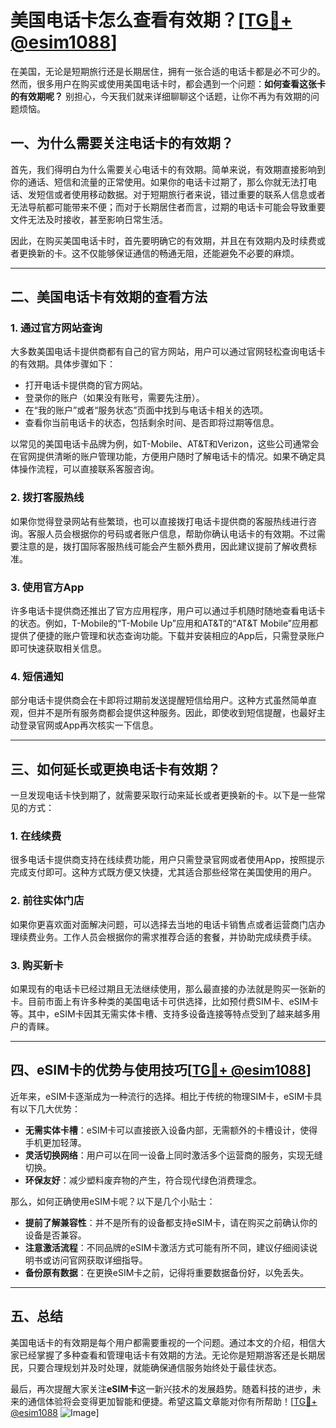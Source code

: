 # 美国电话卡怎么查看有效期？[[TG💪+ @esim1088](https://t.me/s/esim1088)]

在美国，无论是短期旅行还是长期居住，拥有一张合适的电话卡都是必不可少的。然而，很多用户在购买或使用美国电话卡时，都会遇到一个问题：**如何查看这张卡的有效期呢？** 别担心，今天我们就来详细聊聊这个话题，让你不再为有效期的问题烦恼。

## 一、为什么需要关注电话卡的有效期？

首先，我们得明白为什么需要关心电话卡的有效期。简单来说，有效期直接影响到你的通话、短信和流量的正常使用。如果你的电话卡过期了，那么你就无法打电话、发短信或者使用移动数据。对于短期旅行者来说，错过重要的联系人信息或者无法导航都可能带来不便；而对于长期居住者而言，过期的电话卡可能会导致重要文件无法及时接收，甚至影响日常生活。

因此，在购买美国电话卡时，首先要明确它的有效期，并且在有效期内及时续费或者更换新的卡。这不仅能够保证通信的畅通无阻，还能避免不必要的麻烦。

---

## 二、美国电话卡有效期的查看方法

### 1. **通过官方网站查询**

大多数美国电话卡提供商都有自己的官方网站，用户可以通过官网轻松查询电话卡的有效期。具体步骤如下：

- 打开电话卡提供商的官方网站。
- 登录你的账户（如果没有账号，需要先注册）。
- 在“我的账户”或者“服务状态”页面中找到与电话卡相关的选项。
- 查看你当前电话卡的状态，包括剩余时间、是否即将过期等信息。

以常见的美国电话卡品牌为例，如T-Mobile、AT&T和Verizon，这些公司通常会在官网提供清晰的账户管理功能，方便用户随时了解电话卡的情况。如果不确定具体操作流程，可以直接联系客服咨询。

### 2. **拨打客服热线**

如果你觉得登录网站有些繁琐，也可以直接拨打电话卡提供商的客服热线进行咨询。客服人员会根据你的号码或者账户信息，帮助你确认电话卡的有效期。不过需要注意的是，拨打国际客服热线可能会产生额外费用，因此建议提前了解收费标准。

### 3. **使用官方App**

许多电话卡提供商还推出了官方应用程序，用户可以通过手机随时随地查看电话卡的状态。例如，T-Mobile的“T-Mobile Up”应用和AT&T的“AT&T Mobile”应用都提供了便捷的账户管理和状态查询功能。下载并安装相应的App后，只需登录账户即可快速获取相关信息。

### 4. **短信通知**

部分电话卡提供商会在卡即将过期前发送提醒短信给用户。这种方式虽然简单直观，但并不是所有服务商都会提供这种服务。因此，即使收到短信提醒，也最好主动登录官网或App再次核实一下信息。

---

## 三、如何延长或更换电话卡有效期？

一旦发现电话卡快到期了，就需要采取行动来延长或者更换新的卡。以下是一些常见的方式：

### 1. **在线续费**

很多电话卡提供商支持在线续费功能，用户只需登录官网或者使用App，按照提示完成支付即可。这种方式既方便又快捷，尤其适合那些经常在美国使用的用户。

### 2. **前往实体门店**

如果你更喜欢面对面解决问题，可以选择去当地的电话卡销售点或者运营商门店办理续费业务。工作人员会根据你的需求推荐合适的套餐，并协助完成续费手续。

### 3. **购买新卡**

如果现有的电话卡已经过期且无法继续使用，那么最直接的办法就是购买一张新的卡。目前市面上有许多种类的美国电话卡可供选择，比如预付费SIM卡、eSIM卡等。其中，eSIM卡因其无需实体卡槽、支持多设备连接等特点受到了越来越多用户的青睐。

---

## 四、eSIM卡的优势与使用技巧[[TG💪+ @esim1088](https://t.me/s/esim1088)]

近年来，eSIM卡逐渐成为一种流行的选择。相比于传统的物理SIM卡，eSIM卡具有以下几大优势：

- **无需实体卡槽**：eSIM卡可以直接嵌入设备内部，无需额外的卡槽设计，使得手机更加轻薄。
- **灵活切换网络**：用户可以在同一设备上同时激活多个运营商的服务，实现无缝切换。
- **环保友好**：减少塑料废弃物的产生，符合现代绿色消费理念。

那么，如何正确使用eSIM卡呢？以下是几个小贴士：

- **提前了解兼容性**：并不是所有的设备都支持eSIM卡，请在购买之前确认你的设备是否兼容。
- **注意激活流程**：不同品牌的eSIM卡激活方式可能有所不同，建议仔细阅读说明书或访问官网获取详细指导。
- **备份原有数据**：在更换eSIM卡之前，记得将重要数据备份好，以免丢失。

---

## 五、总结

美国电话卡的有效期是每个用户都需要重视的一个问题。通过本文的介绍，相信大家已经掌握了多种查看和管理电话卡有效期的方法。无论你是短期游客还是长期居民，只要合理规划并及时处理，就能确保通信服务始终处于最佳状态。

最后，再次提醒大家关注**eSIM卡**这一新兴技术的发展趋势。随着科技的进步，未来的通信体验将会变得更加智能和便捷。希望这篇文章能对你有所帮助！[[TG💪+ @esim1088](https://t.me/s/esim1088) ![Image](https://i.postimg.cc/4NQfJmqS/Snipaste-2025-05-13-00-14-12.png)]